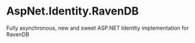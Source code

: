 AspNet.Identity.RavenDB
================

Fully asynchronous, new and sweet ASP.NET Identity implementation for RavenDB
